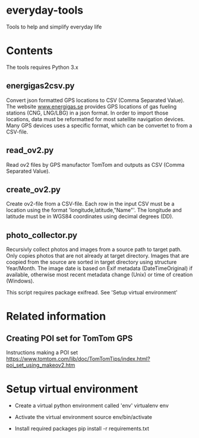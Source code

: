 # everyday-tools
Tools to help and simplify everyday life


# Contents
The tools requires Python 3.x

## energigas2csv.py
Convert json formatted GPS locations to CSV (Comma Separated Value). The website www.energigas.se provides GPS locations of gas fueling stations (CNG, LNG/LBG) in a json format. In order to import those locations, data must be reformatted for most satellite navigation devices. Many GPS devices uses a specific format, which can be convertet to from a CSV-file.


## read_ov2.py
Read ov2 files by GPS manufactor TomTom and outputs as CSV (Comma Separated Value).


## create_ov2.py
Create ov2-file from a CSV-file. Each row in the input CSV must be a location using the format 'longitude,latitude,"Name"'. The longitude and latitude must be in WGS84 coordinates using decimal degrees (DD).


## photo_collector.py
Recursivly collect photos and images from a source path to target path. Only copies photos that are not already at target directory. Images that are coopied from the source are sorted in target directory using structure Year/Month. The image date is based on Exif metadata (DateTimeOriginal) if available, otherwise most recent metadata change (Unix) or time of creation (Windows).

This script requires package exifread. See 'Setup virtual environment'


# Related information

## Creating POI set for TomTom GPS
Instructions making a POI set https://www.tomtom.com/lib/doc/TomTomTips/index.html?poi_set_using_makeov2.htm


# Setup virtual environment

* Create a virtual python environment called 'env'
    virtualenv env

* Activate the virtual environment
    source env/bin/activate

* Install required packages
    pip install -r requirements.txt
